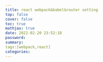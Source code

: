 ```yaml
---
title: react webpack&babel&router setting
top: false
cover: false
toc: true
mathjax: true
date: 2022-02-20 23:52:18
password:
summary:
tags:[webpack,react]
categories:
---
```

